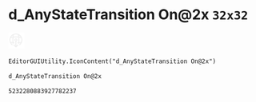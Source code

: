 # d_AnyStateTransition On@2x `32x32`
<img src="/img/d_AnyStateTransition%20On@2x.png" width=32 height=32>

``` CSharp
EditorGUIUtility.IconContent("d_AnyStateTransition On@2x")
```
```
d_AnyStateTransition On@2x
```
```
5232280883927782237
```

